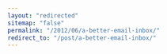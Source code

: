 ```yaml
---
layout: "redirected"
sitemap: "false"
permalink: "/2012/06/a-better-email-inbox/"
redirect_to: "/post/a-better-email-inbox/"
---
```





